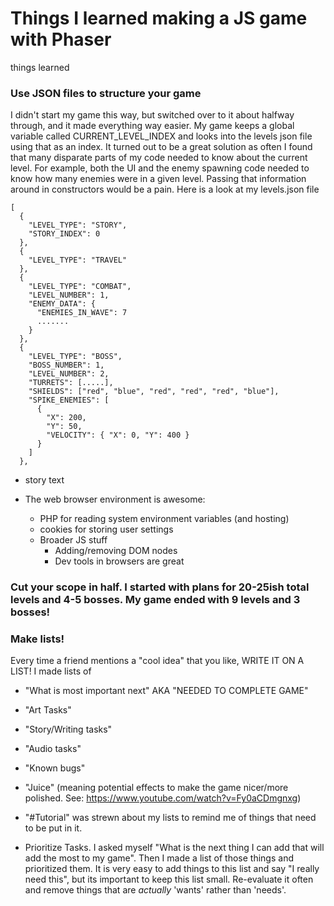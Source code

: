 # Things I learned making a JS game with Phaser

things learned

### Use JSON files to structure your game

I didn't start my game this way, but switched over to it about halfway through, and it made everything way easier. My game keeps a global variable called CURRENT_LEVEL_INDEX and looks into the levels json file using that as an index. It turned out to be a great solution as often I found that many disparate parts of my code needed to know about the current level. For example, both the UI and the enemy spawning code needed to know how many enemies were in a given level. Passing that information around in constructors would be a pain.
Here is a look at my levels.json file
```
[
  {
    "LEVEL_TYPE": "STORY",
    "STORY_INDEX": 0
  },
  {
    "LEVEL_TYPE": "TRAVEL"
  },
  {
    "LEVEL_TYPE": "COMBAT",
    "LEVEL_NUMBER": 1,
    "ENEMY_DATA": {
      "ENEMIES_IN_WAVE": 7
      .......
    }
  },
  {
    "LEVEL_TYPE": "BOSS",
    "BOSS_NUMBER": 1,
    "LEVEL_NUMBER": 2,
    "TURRETS": [.....],
    "SHIELDS": ["red", "blue", "red", "red", "red", "blue"],
    "SPIKE_ENEMIES": [
      {
        "X": 200,
        "Y": 50,
        "VELOCITY": { "X": 0, "Y": 400 }
      }
    ]
  },
```

  - story text


- The web browser environment is awesome:
  - PHP for reading system environment variables (and hosting)
  - cookies for storing user settings
  - Broader JS stuff
    - Adding/removing DOM nodes
    - Dev tools in browsers are great

### Cut your scope in half. I started with plans for 20-25ish total levels and 4-5 bosses. My game ended with 9 levels and 3 bosses!

### Make lists!
Every time a friend mentions a "cool idea" that you like, WRITE IT ON A LIST!
I made lists of

- "What is most important next" AKA "NEEDED TO COMPLETE GAME"
- "Art Tasks"
- "Story/Writing tasks"
- "Audio tasks"
- "Known bugs"
- "Juice" (meaning potential effects to make the game nicer/more polished. See: https://www.youtube.com/watch?v=Fy0aCDmgnxg)
- "#Tutorial" was strewn about my lists to remind me of things that need to be put in it.

- Prioritize Tasks.
I asked myself "What is the next thing I can add that will add the most to my game". Then I made a list of those things and prioritized them. It is very easy to add things to this list and say "I really need this", but its important to keep this list small. Re-evaluate it often and remove things that are _actually_ 'wants' rather than 'needs'.
